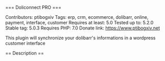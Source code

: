 === Doliconnect PRO ===

Contributors: ptibogxiv
Tags: erp, crm, ecommerce, dolibarr, online, payment, interface, customer
Requires at least: 5.0
Tested up to: 5.2.0
Stable tag: 5.0.3
Requires PHP: 7.0
Donate link: https://www.ptibogxiv.net

This plugin will synchronize your dolibarr's informations in a wordpress customer interface

== Description ==
